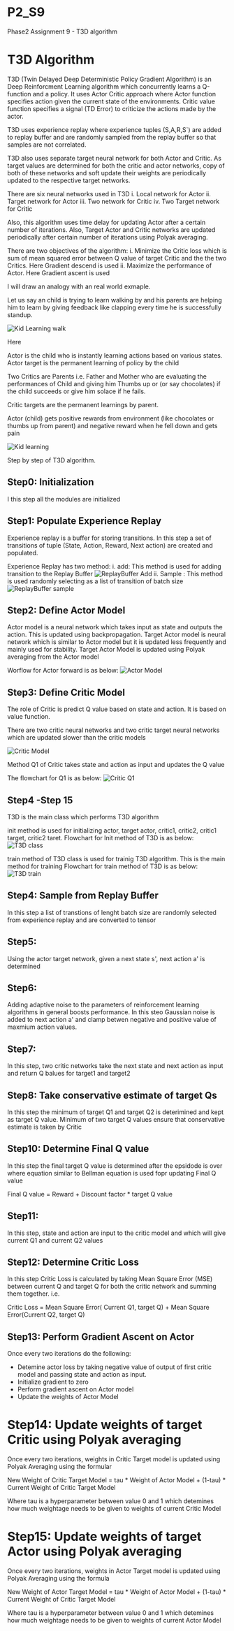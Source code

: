# P2_S9
Phase2 Assignment 9 - T3D algorithm

# T3D Algorithm

T3D (Twin Delayed Deep Deterministic Policy Gradient Algorithm)  is an Deep Reinforcment Learning algorithm which concurrently learns a Q-function and a policy. It uses Actor Critic approach where Actor function specifies action given the
current state of the environments. Critic value function specifies a signal (TD
Error) to criticize the actions made by the actor.

T3D uses experience replay where experience tuples (S,A,R,S`) are added to
replay buffer and are randomly sampled from the replay buffer so that samples
are not correlated.

T3D also uses separate target neural network for both Actor and Critic. As
target values are determined for both the critic and actor networks, copy of both
of these networks and soft update their weights are periodically updated to the
respective target networks.

There are six neural networks used in T3D
i. Local network for Actor
ii. Target network for Actor
iii. Two network for Critic
iv. Two Target network for Critic

Also, this algorithm uses time delay for updating Actor after a certain number of iterations. Also, Target Actor and Critic networks are updated periodically after certain number of iterations using Polyak averaging.

There are two objectives of the algorithm:
i. Minimize the Critic loss which is sum of mean squared error between Q value of target Critic and the the two Critics. Here Gradient descend is used
ii. Maximize the performance of Actor. Here Gradient ascent is used

I will draw an analogy with an real world exmaple. 

Let us say an child is trying to learn walking by and his parents are helping him to learn by giving feedback like clapping every time he is successfully standup.

![Kid Learning walk](/kid_learning_walking_from_parents.jfif)

Here 

Actor is the child who is instantly learning actions based on various states. Actor target is the permanent learning of policy by the child

Two Critics are Parents i.e. Father and Mother who are evaluating the performances of Child and giving him Thumbs up or (or say chocolates) if the child succeeds or give him solace if he fails.

Critic targets are the permanent learnings by parent.

Actor (child) gets positive rewards from environment (like chocolates or thumbs up from parent) and negative reward when he fell down and gets pain

![Kid learning ](/thumbs_up.jfif.jfif)




Step by step of T3D algorithm. 

## Step0: Initialization

I this step all the modules are initialized

## Step1: Populate Experience Replay

Experience replay is a buffer for storing transitions. In this step a set of transitions of tuple (State, Action, Reward, Next action) are created and populated. 

Experience Replay has two method:
i. add: This method is used for adding transition to the Replay Buffer 
![ReplayBuffer Add](/ReplayBuffer.add.png)
ii. Sample : This method is used randomly selecting as a list of transition of batch size
![ReplayBuffer sample](/ReplayBuffer.sample.png)

## Step2: Define Actor Model

Actor model is a neural network which takes input as state and outputs the action. This is updated using backpropagation.
Target Actor model is neural network which is similar to Actor model but it is updated less frequently and mainly used for stability. 
Target Actor Model is updated using Polyak averaging from the Actor model

Worflow for Actor forward is as below:
![Actor Model](/Actor.forward.png)

## Step3: Define Critic Model

The role of Critic is predict Q value based on state and action. It is based on value function.

There are two critic neural networks and two critic target neural networks which are updated slower than the critic models

![Critic Model](/Critic.forward.png)

Method Q1 of Critic takes state and action as input and updates the Q value

The flowchart for Q1 is as below:
![Critic Q1](/Critic.Q1.png)

## Step4 -Step 15

T3D is the main class which performs T3D algorithm 

init method is used for initializing actor, target actor, critic1, critic2, critic1 target, critic2 taret.
Flowchart for Init method of T3D is as below:
![T3D class](/T3D.init.png)

train method of T3D class is used for trainig T3D algorithm. This is the main method for training
Flowchart for train method of T3D is as below:
![T3D train](/T3D.Train.png)

## Step4: Sample from Replay Buffer

In this step a list of transtions of lenght batch size are randomly selected from experience replay and are converted to tensor

## Step5: 
Using the actor target network, given a  next state s', next action a' is determined


## Step6: 
Adding adaptive noise to the parameters of reinforcement learning algorithms in general boosts performance.
In this steo Gaussian noise is added to next action a' and clamp betwen negative and positive value of maxmium action values.

## Step7: 
In this step, two critic networks take the next state and next action as input and return Q balues for target1 and target2

## Step8: Take conservative estimate of target Qs
In this step the minimum of target Q1 and target Q2 is deterimined and kept as target Q value. Minimum of two target Q values ensure that conservative estimate is taken by Critic

## Step10: Determine Final Q value
In this step the final target Q value is determined after the epsidode is over where equation similar to Bellman equation is used fopr updating Final Q value

Final Q value  = Reward + Discount factor * target Q value

## Step11: 
In  this step, state and action are input to the critic model and which will give current Q1 and current Q2 values

## Step12: Determine Critic Loss

In this step Critic Loss is calculated by taking Mean Square Error (MSE) between current Q and target Q for both the critic network and summing them together. i.e.

Critic Loss = Mean Square Error( Current Q1, target Q) + Mean Square Error(Current Q2, target Q)


## Step13: Perform Gradient Ascent on Actor

Once every two iterations do the following:
- Detemine actor loss by taking negative value of output of first critic model and passing state and action as input. 
- Initialize gradient to zero
- Perform gradient ascent on Actor model
- Update the weights of Actor Model

# Step14: Update weights of target Critic using Polyak averaging

Once every two iterations, weights in  Critic Target model is updated using Polyak Averaging using the formular

New Weight of Critic Target Model = tau * Weight of Actor Model + (1-tau) * Current Weight of Critic Target Model

Where tau is a hyperparameter between value 0 and 1 which detemines how much weightage needs to be given to weights of current Critic 
Model

# Step15: Update weights of target Actor using Polyak averaging

Once every two iterations, weights in  Actor Target model is updated using Polyak Averaging using the formula

New Weight of Actor Target Model = tau * Weight of Actor Model + (1-tau) * Current Weight of Critic Target Model

Where tau is a hyperparameter between value 0 and 1 which detemines how much weightage needs to be given to weights of current Actor 
Model



















